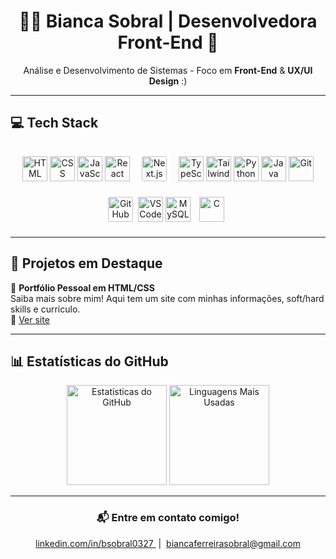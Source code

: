 <h1 align="center">👩‍💻 Bianca Sobral | Desenvolvedora Front-End 🚀</h1>

<p align="center">
  Análise e Desenvolvimento de Sistemas - Foco em <strong>Front-End</strong> & <strong>UX/UI Design</strong> :)
</p>

---

## 💻 Tech Stack

<p align="center">
  <img src="https://cdn.jsdelivr.net/gh/devicons/devicon/icons/html5/html5-original.svg" alt="HTML" width="40" height="40"/>
  <img src="https://cdn.jsdelivr.net/gh/devicons/devicon/icons/css3/css3-original.svg" alt="CSS" width="40" height="40"/>
  <img src="https://cdn.jsdelivr.net/gh/devicons/devicon/icons/javascript/javascript-original.svg" alt="JavaScript" width="40" height="40"/>
  <img src="https://cdn.jsdelivr.net/gh/devicons/devicon/icons/react/react-original.svg" alt="React" width="40" height="40"/>
  <img src="https://cdn.jsdelivr.net/gh/devicons/devicon/icons/nextjs/nextjs-original.svg" alt="Next.js" width="40" height="40" style="margin: 10px; background:white; border-radius:8px; padding:5px;" />
  <img src="https://cdn.jsdelivr.net/gh/devicons/devicon/icons/typescript/typescript-original.svg" alt="TypeScript" width="40" height="40"/>
  <img src="https://cdn.jsdelivr.net/gh/devicons/devicon/icons/tailwindcss/tailwindcss-original.svg" alt="TailwindCSS" width="40" height="40"/>
  <img src="https://cdn.jsdelivr.net/gh/devicons/devicon/icons/python/python-original.svg" alt="Python" width="40" height="40"/>
  <img src="https://cdn.jsdelivr.net/gh/devicons/devicon/icons/java/java-original.svg" alt="Java" width="40" height="40"/>
  <img src="https://cdn.jsdelivr.net/gh/devicons/devicon/icons/git/git-original.svg" alt="Git" width="40" height="40"/>
  <img src="https://upload.wikimedia.org/wikipedia/commons/9/91/Octicons-mark-github.svg" alt="GitHub" width="40" height="40" style="background:white; border-radius:6px; padding:4px;"/>
  <img src="https://cdn.jsdelivr.net/gh/devicons/devicon/icons/vscode/vscode-original.svg" alt="VSCode" width="40" height="40"/>
  <img src="https://cdn.jsdelivr.net/gh/devicons/devicon/icons/mysql/mysql-original.svg" alt="MySQL" width="40" height="40"/>
<img src="https://cdn.jsdelivr.net/gh/devicons/devicon/icons/c/c-original.svg" alt="C" width="40" height="40" style="margin: 10px;" />


</p>

---

## 🌟 Projetos em Destaque

💼 <strong>Portfólio Pessoal em HTML/CSS</strong><br>
Saiba mais sobre mim! Aqui tem um site com minhas informações, soft/hard skills e currículo.<br>
🔗 <a href="https://thebiancascript.github.io/bs-portifolio/" target="_blank">Ver site</a>

---

## 📊 Estatísticas do GitHub

<div align="center">
  <img 
    src="https://github-readme-stats.vercel.app/api?username=thebiancascript&show_icons=true&theme=tokyonight&border_color=8a2be2"
    alt="Estatísticas do GitHub"
    height="160"
  />
  <img 
    src="https://github-readme-stats.vercel.app/api/top-langs/?username=thebiancascript&layout=compact&theme=tokyonight&border_color=8a2be2"
    alt="Linguagens Mais Usadas"
    height="160"
  />
</div>

---

<h3 align="center">📬 Entre em contato comigo!</h3>

<p align="center">
  <a href="https://linkedin.com/in/bsobral0327" target="_blank">
    linkedin.com/in/bsobral0327
  </a>
  &nbsp;|&nbsp;
  <a href="mailto:biancaferreirasobral@gmail.com" target="_blank">
    biancaferreirasobral@gmail.com
  </a>
</p>

